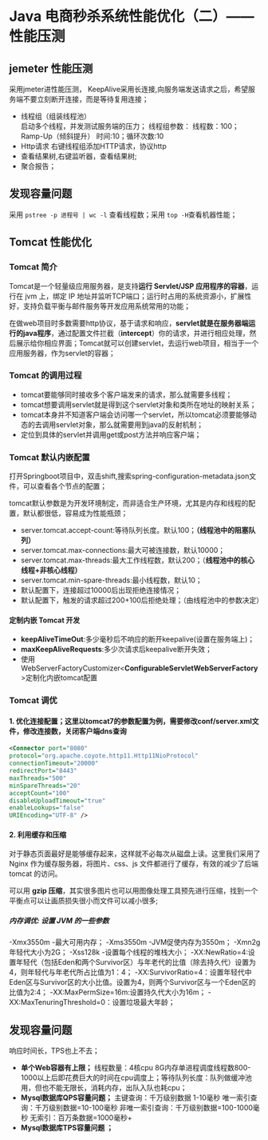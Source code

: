# Java 电商秒杀系统性能优化（二）——性能压测

## jemeter 性能压测

采用jmeter进性能压测， KeepAlive采用长连接,向服务端发送请求之后，希望服务端不要立刻断开连接，而是等待复用连接；

- 线程组（组装线程池） 	
   启动多个线程，并发测试服务端的压力；
   线程组参数： 线程数：100； Ramp-Up（倾斜提升） 时间:10；循环次数:10
- Http请求 右键线程组添加HTTP请求，协议http
- 查看结果树,右键监听器，查看结果树;
- 聚合报告；

## 发现容量问题

采用 `pstree -p 进程号 | wc -l` 查看线程数；采用 `top -H`查看机器性能；

## Tomcat 性能优化

### Tomcat  简介

Tomcat是一个轻量级应用服务器，是支持**运行 Servlet/JSP 应用程序的容器**，运行在 jvm 上，绑定 IP 地址并监听TCP端口；运行时占用的系统资源小，扩展性好，支持负载平衡与邮件服务等开发应用系统常用的功能；

在做web项目时多数需要http协议，基于请求和响应，**servlet就是在服务器端运行的java程序**，通过配置文件拦截（**intercept**）你的请求，并进行相应处理，然后展示给你相应界面；Tomcat就可以创建servlet，去运行web项目，相当于一个应用服务器，作为servlet的容器；

### Tomcat 的调用过程

* tomcat要能够同时接收多个客户端发来的请求，那么就需要多线程；
* tomcat想要调用servlet就是得到这个servlet对象和类所在地址的映射关系；
* tomcat本身并不知道客户端会访问哪一个servlet，所以tomcat必须要能够动态的去调用servlet对象，那么就需要用到java的反射机制；
* 定位到具体的servlet并调用get或post方法并响应客户端；
  

### Tomcat 默认内嵌配置

打开Springboot项目中，双击shift,搜索spring-configuration-metadata.json文件，可以查看各个节点的配置；

tomcat默认参数是为开发环境制定，而非适合生产环境，尤其是内存和线程的配置，默认都很低，容易成为性能瓶颈；

* server.tomcat.accept-count:等待队列长度。默认100；**（线程池中的阻塞队列）**
* server.tomcat.max-connections:最大可被连接数，默认10000；
* server.tomcat.max-threads:最大工作线程数，默认200；（**线程池中的核心线程+非核心线程）**
* server.tomcat.min-spare-threads:最小线程数，默认10；
* 默认配置下，连接超过10000后出现拒绝连接情况；
* 默认配置下，触发的请求超过200+100后拒绝处理；（由线程池中的参数决定）

#### 定制内嵌 Tomcat 开发

* **keepAliveTimeOut**:多少毫秒后不响应的断开keepalive(设置在服务端上)；
* **maxKeepAliveRequests**:多少次请求后keepalive断开失效；
* 使用WebServerFactoryCustomizer<**ConfigurableServletWebServerFactory**>定制化内嵌tomcat配置

### Tomcat 调优

#### 1. 优化连接配置；**这里以tomcat7的参数配置**为例，需要修改conf/server.xml文件，修改连接数，关闭客户端dns查询
```xml
<Connector port="8080"
protocol="org.apache.coyote.http11.Http11NioProtocol"
connectionTimeout="20000"
redirectPort="8443"
maxThreads="500"
minSpareThreads="20"
acceptCount="100"
disableUploadTimeout="true"
enableLookups="false"
URIEncoding="UTF-8" />
```

#### 2. 利用缓存和压缩

对于静态页面最好是能够缓存起来，这样就不必每次从磁盘上读。这里我们采用了 Nginx 作为缓存服务器，将图片、css、js 文件都进行了缓存，有效的减少了后端 tomcat 的访问。

可以用 **gzip 压缩**，其实很多图片也可以用图像处理工具预先进行压缩，找到一个平衡点可以让画质损失很小而文件可以减小很多;

##### 内存调优: 设置 JVM 的一些参数

-Xmx3550m -最大可用内存；
-Xms3550m -JVM促使内存为3550m；
-Xmn2g 年轻代大小为2G；
-Xss128k -设置每个线程的堆栈大小；
-XX:NewRatio=4:设置年轻代（包括Eden和两个Survivor区）与年老代的比值（除去持久代）设置为4，则年轻代与年老代所占比值为1：4；
-XX:SurvivorRatio=4：设置年轻代中Eden区与Survivor区的大小比值。设置为4，则两个Survivor区与一个Eden区的比值为2:4；
-XX:MaxPermSize=16m:设置持久代大小为16m；
-XX:MaxTenuringThreshold=0：设置垃圾最大年龄；

## 发现容量问题

响应时间长，TPS也上不去；

* **单个Web容器有上限；**
  线程数量：4核cpu 8G内存单进程调度线程数800-1000以上后即花费巨大的时间在cpu调度上；等待队列长度：队列做缓冲池用，但也不能无限长，消耗内存，出队入队也耗cpu；
* **Mysql数据库QPS容量问题；**
  主键查询：千万级别数据 1-10毫秒
  唯一索引查询：千万级别数据=10-100毫秒
  非唯一索引查询：千万级别数据=100-1000毫秒
  无索引：百万条数据=1000毫秒+
* **Mysql数据库TPS容量问题	；**